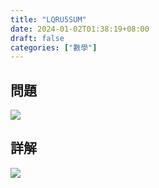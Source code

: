 ```yaml
---
title: "LQRU5SUM"
date: 2024-01-02T01:38:19+08:00
draft: false
categories: ["數學"]
---
```

<!--more-->

## 問題
<img src="/posts/solution/LQRU5SUM-q.png">

## 詳解
<img src="/posts/solution/LQRU5SUM-sol.png">


